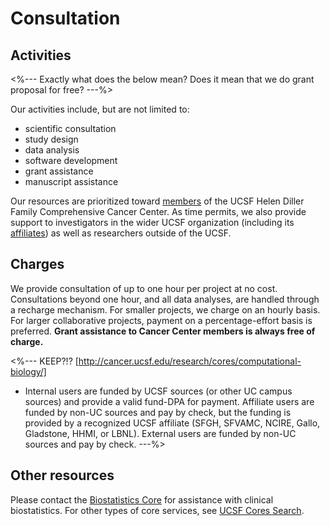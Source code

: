 # Consultation

## Activities

<%--- Exactly what does the below mean? Does it mean that we do grant
proposal for free? ---%> 

Our activities include, but are not limited to:
* scientific consultation
* study design
* data analysis 
* software development
* grant assistance
* manuscript assistance

Our resources are prioritized toward [members] of the UCSF Helen Diller
Family Comprehensive Cancer Center.
As time permits, we also provide support to investigators in the wider
UCSF organization (including its [affiliates]) as well as researchers
outside of the UCSF.


## Charges

We provide consultation of up to one hour per project at no cost.
Consultations beyond one hour, and all data analyses, are handled
through a recharge mechanism.
For smaller projects, we charge on an hourly basis.
For larger collaborative projects, payment on a percentage-effort
basis is preferred.
**Grant assistance to Cancer Center members is always free of
charge.**


<%--- KEEP?!? [http://cancer.ucsf.edu/research/cores/computational-biology/]
* Internal users are funded by UCSF sources (or other UC campus
  sources) and provide a valid fund-DPA for payment.  Affiliate users
  are funded by non-UC sources and pay by check, but the funding is
  provided by a recognized UCSF affiliate (SFGH, SFVAMC, NCIRE, Gallo,
  Gladstone, HHMI, or LBNL). External users are funded by non-UC
  sources and pay by check. 
---%>


## Other resources
Please contact the [Biostatistics Core] for assistance with clinical biostatistics.
For other types of core services, see [UCSF Cores Search].


[Biostatistics Core]: http://cancer.ucsf.edu/research/cores/biostatistics
[UCSF Cores Search]: http://cores.ucsf.edu/
[members]: http://cancer.ucsf.edu/people/membership
[affiliates]: http://www.ucsf.edu/locations/affiliates
